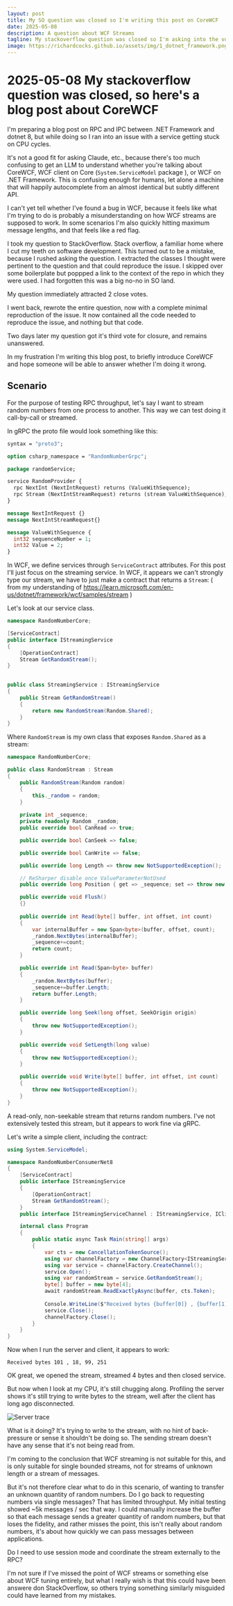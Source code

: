 ```yaml
---
layout: post
title: My SO question was closed so I'm writing this post on CoreWCF
date: 2025-05-08
description: A question about WCF Streams
tagline: My stackoverflow question was closed so I'm asking into the void about CoreWCF
image: https://richardcocks.github.io/assets/img/1_dotnet_framework.png
---
```


# 2025-05-08 My stackoverflow question was closed, so here's a blog post about CoreWCF

I'm preparing a blog post on RPC and IPC between .NET Framework and dotnet 8, but while doing so I ran into an issue with a service getting stuck on CPU cycles.

It's not a good fit for asking Claude, etc., because there's too much confusing to get an LLM to understand whether you're talking about CoreWCF, WCF client on Core (`System.ServiceModel` package ), or WCF on .NET Framework.  This is confusing enough for humans, let alone a machine that will happily autocomplete from an almost identical but subtly different API.

I can't yet tell whether I've found a bug in WCF, because it feels like what I'm trying to do is probably a misunderstanding on how WCF streams are supposed to work.  In some scenarios I'm also quickly hitting maximum message lengths, and that feels like a red flag.

I took my question to StackOverflow. Stack overflow, a familiar home where I cut my teeth on software development. This turned out to be a mistake, because I rushed asking the question. I extracted the classes I thought were pertinent to the question and that could reproduce the issue. I skipped over some boilerplate but poppped a link to the context of the repo in which they were used. I had forgotten this was a big no-no in SO land.

My question immediately attracted 2 close votes.

I went back, rewrote the entire question, now with a complete minimal reproduction of the issue. It now contained all the code needed to reproduce the issue, and nothing  but that code.

Two days later my question got it's third vote for closure, and remains unanswered.

In my frustration I'm writing this blog post, to briefly introduce CoreWCF and hope someone will be able to answer whether I'm doing it wrong.

## Scenario

For the purpose of testing RPC throughput, let's say I want to stream random numbers from one process to another. This way we can test doing it call-by-call or streamed.

 In gRPC the proto file would look something like this:

```proto
syntax = "proto3";

option csharp_namespace = "RandomNumberGrpc";

package randomService;

service RandomProvider {
  rpc NextInt (NextIntRequest) returns (ValueWithSequence);
  rpc Stream (NextIntStreamRequest) returns (stream ValueWithSequence);
}

message NextIntRequest {}
message NextIntStreamRequest{}

message ValueWithSequence {
  int32 sequenceNumber = 1;
  int32 Value = 2;
}
```

In WCF, we define services through `ServiceContract` attributes. For this post I'll just focus on the streaming service. In WCF, it appears we can't strongly type our stream, we have to just make a contract that returns a `Stream`: ( from my understanding of https://learn.microsoft.com/en-us/dotnet/framework/wcf/samples/stream )

Let's look at our service class.

```csharp
namespace RandomNumberCore;

[ServiceContract]
public interface IStreamingService
{
    [OperationContract]
    Stream GetRandomStream();
}
    

public class StreamingService : IStreamingService
{
    public Stream GetRandomStream()
    {
        return new RandomStream(Random.Shared);
    }
}
```

Where `RandomStream` is my own class that exposes `Random.Shared` as a stream:

```csharp
namespace RandomNumberCore;

public class RandomStream : Stream
{
    public RandomStream(Random random)
    {
        this._random = random;
    }
    
    private int _sequence;
    private readonly Random _random;
    public override bool CanRead => true;

    public override bool CanSeek => false;

    public override bool CanWrite => false;

    public override long Length => throw new NotSupportedException();

    // ReSharper disable once ValueParameterNotUsed
    public override long Position { get => _sequence; set => throw new NotSupportedException(); }

    public override void Flush()
    {}
    
    public override int Read(byte[] buffer, int offset, int count)
    {
        var internalBuffer = new Span<byte>(buffer, offset, count);
        _random.NextBytes(internalBuffer);
        _sequence+=count;
        return count;
    }

    public override int Read(Span<byte> buffer)
    {
        _random.NextBytes(buffer);
        _sequence+=buffer.Length;
        return buffer.Length;
    }

    public override long Seek(long offset, SeekOrigin origin)
    {
        throw new NotSupportedException();
    }

    public override void SetLength(long value)
    {
        throw new NotSupportedException();
    }

    public override void Write(byte[] buffer, int offset, int count)
    {
        throw new NotSupportedException();
    }
}
```

A read-only, non-seekable stream that returns random numbers. I've not extensively tested this stream, but it appears to work fine via gRPC.

Let's write a simple client, including the contract:

```csharp
using System.ServiceModel;

namespace RandomNumberConsumerNet8
{
    [ServiceContract]
    public interface IStreamingService
    {
        [OperationContract]
        Stream GetRandomStream();
    }
    public interface IStreamingServiceChannel : IStreamingService, IClientChannel;

    internal class Program
    {
        public static async Task Main(string[] args)
        {
            var cts = new CancellationTokenSource();
            using var channelFactory = new ChannelFactory<IStreamingServiceChannel>(new BasicHttpBinding(BasicHttpSecurityMode.Transport){TransferMode = TransferMode.Streamed, MaxReceivedMessageSize = 1_000_000_000 }, new EndpointAddress("https://localhost:7151/StreamingService.svc"));
            using var service = channelFactory.CreateChannel();
            service.Open();
            using var randomStream = service.GetRandomStream();
            byte[] buffer = new byte[4];
            await randomStream.ReadExactlyAsync(buffer, cts.Token);
            
            Console.WriteLine($"Received bytes {buffer[0]} , {buffer[1]}, {buffer[2]}, {buffer[3]} ");
            service.Close();
            channelFactory.Close();
        }
    }
}
```

Now when I run the server and client, it appears to work:

```
Received bytes 101 , 18, 99, 251
```

OK great, we opened the stream, streamed 4 bytes and then closed service.

But now when I look at my CPU, it's still chugging along. Profiling the server shows it's still trying to write bytes to the stream, well after the client has long ago disconnected.

![Server trace](/assets/img/1_dotnet_framework.png "It's stuck processing the message")

What is it doing? It's trying to write to the stream, with no hint of back-pressure or sense it shouldn't be doing so. The sending stream doesn't have any sense that it's not being read from.

I'm coming to the conclusion that WCF streaming is not suitable for this, and is only suitable for single bounded streams, not for streams of unknown length or a stream of messages.

But it's not therefore clear what to do in this scenario, of wanting to transfer an unknown quantity of random numbers. Do I go back to requesting numbers via single messages? That has limited throughput. My initial testing showed ~5k messages / sec that way. I could manually increase the buffer so that each message sends a greater quantity of random numbers, but that loses the fidelity, and rather misses the point, this isn't really about random numbers, it's about how quickly we can pass messages between applications.

Do I need to use session mode and coordinate the stream externally to the RPC?

I'm not sure if I've missed the point of WCF streams or something else about WCF tuning entirely, but what I really wish is that this could have been answere don StackOverflow, so others trying something similarly misguided could have learned from my mistakes.